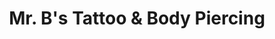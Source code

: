 ---
title: "Mr. B's Tattoo & Body Piercing"
url: /nottingham/mr-bs-tattoo-und-body-piercing/
shop: Tattoo
---